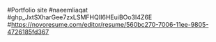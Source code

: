 #Portfolio site
#naeemliaqat
#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 
#https://novoresume.com/editor/resume/560bc270-7006-11ee-9805-4726185fd367